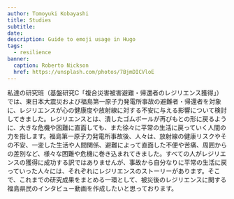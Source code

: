 ```yaml
---
author: Tomoyuki Kobayashi
title: Studies
subtitle:
date: 
description: Guide to emoji usage in Hugo
tags:
  - resilience
banner:
  caption: Roberto Nickson
  href: https://unsplash.com/photos/7BjmDICVloE
---
```


私達の研究班（基盤研究C「複合災害被害避難・帰還者のレジリエンス獲得」）では、東日本大震災および福島第一原子力発電所事故の避難者・帰還者を対象に、レジリエンスが心の健康度や放射線に対する不安に与える影響について検討してきました。レジリエンスとは、潰したゴムボールが再びもとの形に戻るように、大きな危機や困難に直面しても、また徐々に平常の生活に戻っていく人間の力を指します。福島第一原子力発電所事故後、人々は、放射線の健康リスクやその不安、一変した生活や人間関係、避難によって直面した不便や苦痛、周囲からの差別など、様々な困難や危機に巻き込まれてきました。すべての人がレジリエンスの獲得に成功する訳ではありませんが、事故から自分なりに平常の生活に戻っていった人々には、それぞれにレジリエンスのストーリーがあります。そこで、これまでの研究成果をまとめる一環として、被災後のレジリエンスに関する福島県民のインタビュー動画を作成したいと思っております。